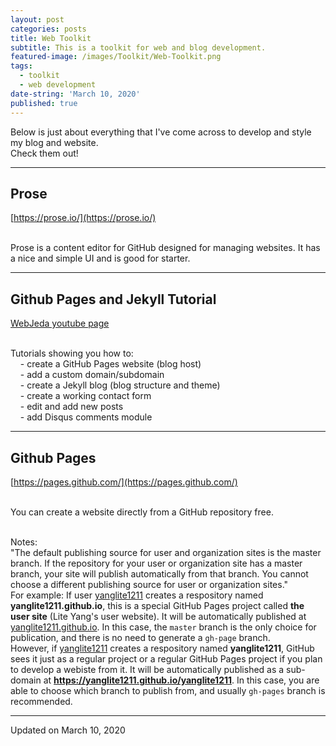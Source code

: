 ```yaml
---
layout: post
categories: posts
title: Web Toolkit
subtitle: This is a toolkit for web and blog development.
featured-image: /images/Toolkit/Web-Toolkit.png
tags:
  - toolkit
  - web development
date-string: 'March 10, 2020'
published: true
---
```


Below is just about everything that I've come across to develop and style my blog and website. 
<br>Check them out!
<hr>

## Prose
[https://prose.io/](https://prose.io/)

<br>Prose is a content editor for GitHub designed for managing websites. It has a nice and simple UI and is good for starter. 
<hr>

## Github Pages and Jekyll Tutorial
[WebJeda youtube page](https://www.youtube.com/channel/UCbOO7d0vVo0kIrkd7m32irg)

<br>Tutorials showing you how to:
<br>&nbsp;&nbsp;&nbsp;&nbsp;- create a GitHub Pages website (blog host)
<br>&nbsp;&nbsp;&nbsp;&nbsp;- add a custom domain/subdomain
<br>&nbsp;&nbsp;&nbsp;&nbsp;- create a Jekyll blog (blog structure and theme)
<br>&nbsp;&nbsp;&nbsp;&nbsp;- create a working contact form
<br>&nbsp;&nbsp;&nbsp;&nbsp;- edit and add new posts
<br>&nbsp;&nbsp;&nbsp;&nbsp;- add Disqus comments module

<hr>

## Github Pages
[https://pages.github.com/](https://pages.github.com/)

<br>You can create a website directly from a GitHub repository free.

<br>Notes:
<br>"The default publishing source for user and organization sites is the master branch. If the repository for your user or organization site has a master branch, your site will publish automatically from that branch. You cannot choose a different publishing source for user or organization sites." 
<br>For example: If user [yanglite1211](https://github.com/yanglite1211) creates a respository named **yanglite1211.github.io**, this is a special GitHub Pages project called **the user site** (Lite Yang's user website). It will be automatically published at [yanglite1211.github.io](yanglite1211.github.io). In this case, the <code>master</code> branch is the only choice for publication, and there is no need to generate a <code>gh-page</code> branch.
<br>However, if [yanglite1211](https://github.com/yanglite1211) creates a respository named **yanglite1211**, GitHub sees it just as a regular project or a regular GitHub Pages project if you plan to develop a webiste from it. It will be automatically published as a sub-domain at **https://yanglite1211.github.io/yanglite1211**. In this case, you are able to choose which branch to publish from, and usually <code>gh-pages</code> branch is recommended.

<hr>



Updated on March 10, 2020
